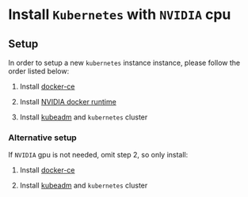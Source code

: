 # Install `Kubernetes` with `NVIDIA` cpu

## Setup
In order to setup a new `kubernetes` instance instance, please follow the order listed below:

1) Install [docker-ce](INSTALL-DOCKER-CE.md)

1) Install [NVIDIA docker runtime](INSTALL-NVIDIA-DOCKER-RUNTIME.md)

1) Install [kubeadm](INSTALL-KUBEADM.md) and `kubernetes` cluster

### Alternative setup
If `NVIDIA` gpu is not needed, omit step 2, so only install:

1) Install [docker-ce](INSTALL-DOCKER-CE.md)

1) Install [kubeadm](INSTALL-KUBEADM.md) and `kubernetes` cluster

